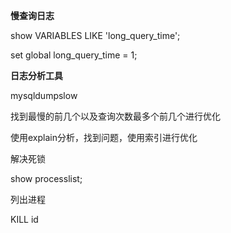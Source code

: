 **慢查询日志**

show VARIABLES LIKE 'long_query_time';

set global long_query_time = 1;



**日志分析工具**

mysqldumpslow

找到最慢的前几个以及查询次数最多个前几个进行优化

使用explain分析，找到问题，使用索引进行优化



解决死锁

show processlist;

列出进程

KILL id



